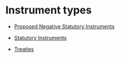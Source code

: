 # Instrument types

* [Proposed Negative Statutory Instruments](proposed-negative-statutory-instruments)

* [Statutory Instruments](statutory-instruments)

* [Treaties](treaties)